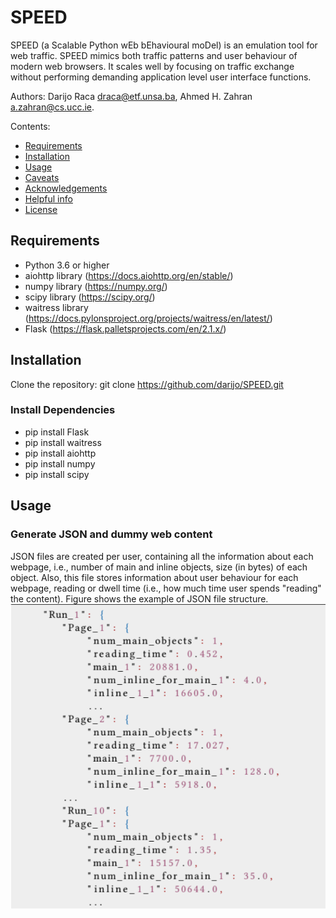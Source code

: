 # SPEED
SPEED (a Scalable Python wEb bEhavioural moDel) is an emulation tool for web traffic. SPEED mimics both traffic patterns and user behaviour of modern web browsers. It scales well by focusing on traffic exchange without performing demanding application level user interface functions.

Authors: Darijo Raca <draca@etf.unsa.ba>, Ahmed H. Zahran <a.zahran@cs.ucc.ie>.



Contents:

- [Requirements](#requirements)
- [Installation](#installation)
- [Usage](#usage)
- [Caveats](#caveats)
- [Acknowledgements](#acknowledgements)
- [Helpful info](#helpful-info)
- [License](#license)


## Requirements

- Python 3.6 or higher
- aiohttp library (https://docs.aiohttp.org/en/stable/)
- numpy library (https://numpy.org/)
- scipy library (https://scipy.org/)
- waitress library (https://docs.pylonsproject.org/projects/waitress/en/latest/)
- Flask (https://flask.palletsprojects.com/en/2.1.x/)

## Installation

   Clone the repository: git clone https://github.com/darijo/SPEED.git
   
   ### Install Dependencies
   - pip install Flask
   - pip install waitress
   - pip install aiohttp
   - pip install numpy
   - pip install scipy
   
   
## Usage

### Generate JSON and dummy web content

JSON files are created per user, containing all the information about each webpage, i.e., number of main and inline objects, size (in bytes) of each object. Also, this file stores information about user behaviour for each webpage, reading or dwell time (i.e., how much time user spends "reading" the content). Figure shows the example of JSON file structure.
![](json_example.png)
   

